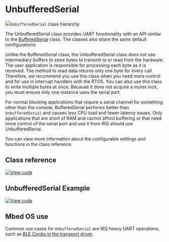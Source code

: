 # UnbufferedSerial

<span class="images">![](https://os.mbed.com/docs/mbed-os/v6.12/mbed-os-api-doxy/classmbed_1_1_unbuffered_serial.png)<span>`UnbufferedSerial` class hierarchy</span></span>

The UnbufferedSerial class provides UART functionality with an API similar to the [BufferedSerial](../apis/serial-uart-apis.html) class. The classes also share the same default configurations.

Unlike the BufferedSerial class, the UnbufferedSerial class does not use intermediary buffers to store bytes to transmit to or read from the hardware. The user application is responsible for processing each byte as it is received. The method to read data returns only one byte for every call. Therefore, we recommend you use this class when you need more control and for use in interrupt handlers with the RTOS. You can also use this class to write multiple bytes at once. Because it does not acquire a mutex lock, you must ensure only one instance uses the serial port.

For normal blocking applications that require a serial channel for something other than the console, BufferedSerial performs better than `UnbufferedSerial` and causes less CPU load and fewer latency issues. Only applications that are short of RAM and cannot afford buffering or that need more control of the serial port and use it from IRQ should use UnbufferedSerial.

You can view more information about the configurable settings and functions in the class reference.

## Class reference

[![View code](https://www.mbed.com/embed/?type=library)](https://os.mbed.com/docs/mbed-os/v6.12/mbed-os-api-doxy/classmbed_1_1_unbuffered_serial.html)

## UnbufferedSerial Example

[![View code](https://www.mbed.com/embed/?url=https://github.com/ARMmbed/mbed-os-snippet-UnbufferedSerial/tree/v6.12)](https://github.com/ARMmbed/mbed-os-snippet-UnbufferedSerial/blob/v6.12/main.cpp)

## Mbed OS use

Common use cases for `UnbufferedSerial` are IRQ heavy UART operations, such as [BLE Cordio in the transport driver](https://github.com/ARMmbed/mbed-os/blob/master/features/FEATURE_BLE/targets/TARGET_CORDIO/driver/H4TransportDriver.cpp#L62).
